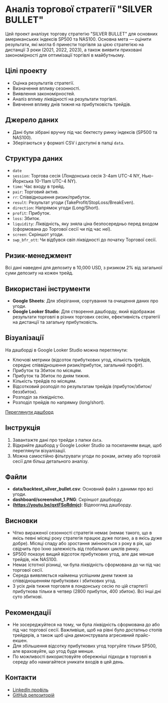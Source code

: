 # Аналіз торгової стратегії "SILVER BULLET"
Цей проект аналізує торгову стратегію "SILVER BULLET" для основних американських індексів SP500 та NAS100. Основна мета — оцінити результати, які могла б принести торгівля за цією стратегією на дистанції 3 роки (2021, 2022, 2023), а також виявити приховані закономірності для оптимізації торгівлі в майбутньому.

## Цілі проекту
- Оцінка результатів стратегії.
- Визначення впливу сезонності.
- Виявлення закономірностей.
- Аналіз впливу ліквідності на результати торгівлі.
- Вивчення впливу днів тижня на прибутковість трейдів.

## Джерело даних
- Дані були зібрані вручну під час бектесту ринку індексів (SP500 та NAS100).
- Зберігаються у форматі CSV і доступні в папці `data`.

## Структура даних
- `date`
- `session`: Торгова сесія (Лондонська сесія 3-4am UTC-4 NY, Нью-Йоркська 10-11am UTC-4 NY).
- `time`: Час входу в трейд.
- `pair`: Торговий актив.
- `rr`: Співвідношення ризик/прибуток.
- `result`: Результат угоди (TakeProfit/StopLoss/BreakEven).
- `direction`: Напрямок угоди (Long/Short).
- `profit`: Прибуток. 
- `loss`: Збиток.
- `liquidity`: Ліквідність, яку зняла ціна безпосередньо перед входом (сформована до Торгової сесії чи під час неї).
- `screen`: Cкріншот угоди.
- `swp_bfr_ott`: Чи відбувся свіп ліквідності до початку Торгової сесії.

## Ризик-менеджмент
Всі дані наведені для депозиту в 10,000 USD, з ризиком 2% від загальної суми депозиту на кожен трейд.

## Використані інструменти
- **Google Sheets**: Для зберігання, сортування та очищення даних про угоди.
- **Google Looker Studio**: Для створення дашборду, який відображає результати торговлі в різних торгових сесіях, ефективність стратегії на дистанції та загальну прибутковість.

## Візуалізації
На дашборді в Google Looker Studio можна переглянути:

- Ключові метрики (відсоток прибуткових угод, кількість трейдів, середнє співвідношення ризик/прибуток, загальний профіт). 
- Прибуток та Збиток по місяцям.
- Прибуток та Збиток по дням тижня.
- Кількість трейдів по місяцям.
- Відсотковий розподіл по результатам трейдів (прибуток/збиток/беззбиток).
- Розподіл за ліквідністю. 
- Розподіл трейдів по напрямку (long/short).

[Переглянути дашборд](https://lookerstudio.google.com/reporting/5afb8ce2-f730-4e19-9141-bc2b835bedc8)

## Інструкція
1. Завантажте дані про трейди з папки `data`.
2. Відкрийте дашборд у Google Looker Studio за посиланням вище, щоб переглянути візуалізації.
3. Можна самостійно фільтрувати угоди по рокам, активу або торговій сесії для більш детального аналізу.

## Файли
- **data/backtest_silver_bullet.csv**: Основний файл з даними про всі угоди.
- **dashboard/screenshot_1.PNG**: Скріншот дашборду.
- **(https://youtu.be/qxtFSoRdmjc)**: Відеоогляд дашборду.

## Висновки
- Чітко вираженої сезонності стратегія немає (немає такого, що в якісь певні місяці року стратегія працює дуже погано, а в якісь дуже добре). Місяці спаду або зростання змінюються з року в рік, що свідчить про їхню залежність від глобальних циклів ринку.
- SP500 показує вищий відсоток прибуткових угод, але дає менше трейдів, ніж NAS100.
- Немає істотної різниці, чи була ліквідність сформована до чи під час торгової сесії.
- Середа виявляється найменш успішним днем тижня за співвідношенням прибуткових і збиткових угод.
- З усіх днів тижня торговля в лондонську сесію по цій стартегії прибуткова тільки в четвер (2800 прибуток, 400 збиток). Всі інші дні суто збиткові.

## Рекомендації
- Не зосереджуйтеся на тому, чи була ліквідність сформована до або під час торгової сесії. Важливіше, щоб на рівні було достатньо стопів трейдерів, а також щоб ціна демонструвала агресивний прайс-екшен.
- Для збільшення відсотку прибуткових угод торгуйте тільки SP500, але враховуйте, що угод буде менше.
- По можливості використовуйте обережніші підходи в торговлі в середу або намагайтеся уникати входів в цей день.

## Контакти
- [LinkedIn профіль](https://www.linkedin.com/in/hlib-inozemtsev-670ba8124/)
- [GitHub репозиторій](https://github.com/silantiydobro/trading_setup_analysis/tree/main)
